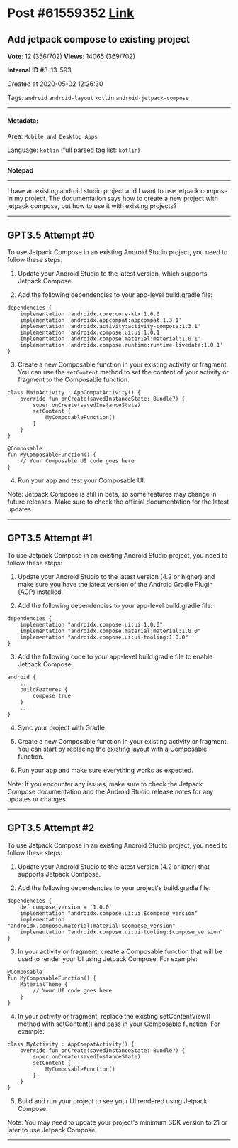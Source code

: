 
# Post \#61559352 [Link](https://stackoverflow.com/questions/61559352/)

## Add jetpack compose to existing project

**Vote**: 12 (356/702) **Views**: 14065 (369/702) 

**Internal ID** \#3-13-593

Created at 2020-05-02 12:26:30

Tags: `android` `android-layout` `kotlin` `android-jetpack-compose`

----------

#### Metadata:

Area: `Mobile and Desktop Apps`

Language: `kotlin` (full parsed tag list: `kotlin`)

----------

**Notepad**


----------

I have an existing android studio project and I want to use jetpack compose in my project. The documentation says how to create a new project with jetpack compose, but how to use it with existing projects?


----------
        
## GPT3.5 Attempt \#0

To use Jetpack Compose in an existing Android Studio project, you need to follow these steps:

1. Update your Android Studio to the latest version, which supports Jetpack Compose.

2. Add the following dependencies to your app-level build.gradle file:

```
dependencies {
    implementation 'androidx.core:core-ktx:1.6.0'
    implementation 'androidx.appcompat:appcompat:1.3.1'
    implementation 'androidx.activity:activity-compose:1.3.1'
    implementation 'androidx.compose.ui:ui:1.0.1'
    implementation 'androidx.compose.material:material:1.0.1'
    implementation 'androidx.compose.runtime:runtime-livedata:1.0.1'
}
```

3. Create a new Composable function in your existing activity or fragment. You can use the `setContent` method to set the content of your activity or fragment to the Composable function.

```
class MainActivity : AppCompatActivity() {
    override fun onCreate(savedInstanceState: Bundle?) {
        super.onCreate(savedInstanceState)
        setContent {
            MyComposableFunction()
        }
    }
}

@Composable
fun MyComposableFunction() {
    // Your Composable UI code goes here
}
```

4. Run your app and test your Composable UI.

Note: Jetpack Compose is still in beta, so some features may change in future releases. Make sure to check the official documentation for the latest updates.

--------

## GPT3.5 Attempt \#1

To use Jetpack Compose in an existing Android Studio project, you need to follow these steps:

1. Update your Android Studio to the latest version (4.2 or higher) and make sure you have the latest version of the Android Gradle Plugin (AGP) installed.

2. Add the following dependencies to your app-level build.gradle file:

```
dependencies {
    implementation "androidx.compose.ui:ui:1.0.0"
    implementation "androidx.compose.material:material:1.0.0"
    implementation "androidx.compose.ui:ui-tooling:1.0.0"
}
```

3. Add the following code to your app-level build.gradle file to enable Jetpack Compose:

```
android {
    ...
    buildFeatures {
        compose true
    }
    ...
}
```

4. Sync your project with Gradle.

5. Create a new Composable function in your existing activity or fragment. You can start by replacing the existing layout with a Composable function.

6. Run your app and make sure everything works as expected.

Note: If you encounter any issues, make sure to check the Jetpack Compose documentation and the Android Studio release notes for any updates or changes.

--------

## GPT3.5 Attempt \#2

To use Jetpack Compose in an existing Android Studio project, you need to follow these steps:

1. Update your Android Studio to the latest version (4.2 or later) that supports Jetpack Compose.

2. Add the following dependencies to your project's build.gradle file:

```
dependencies {
    def compose_version = '1.0.0'
    implementation "androidx.compose.ui:ui:$compose_version"
    implementation "androidx.compose.material:material:$compose_version"
    implementation "androidx.compose.ui:ui-tooling:$compose_version"
}
```

3. In your activity or fragment, create a Composable function that will be used to render your UI using Jetpack Compose. For example:

```
@Composable
fun MyComposableFunction() {
    MaterialTheme {
        // Your UI code goes here
    }
}
```

4. In your activity or fragment, replace the existing setContentView() method with setContent() and pass in your Composable function. For example:

```
class MyActivity : AppCompatActivity() {
    override fun onCreate(savedInstanceState: Bundle?) {
        super.onCreate(savedInstanceState)
        setContent {
            MyComposableFunction()
        }
    }
}
```

5. Build and run your project to see your UI rendered using Jetpack Compose.

Note: You may need to update your project's minimum SDK version to 21 or later to use Jetpack Compose.

--------
